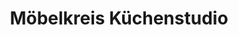 ---
title: "Möbelkreis Küchenstudio"
url: /frankenberg-eder/moebelkreis-kuechenstudio/
shop: Küchen
---